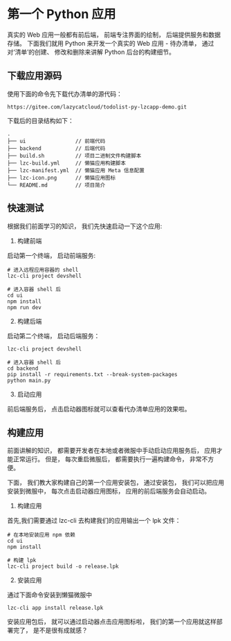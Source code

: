 # 第一个 Python 应用
真实的 Web 应用一般都有前后端， 前端专注界面的绘制， 后端提供服务和数据存储。 下面我们就用 Python 来开发一个真实的 Web 应用 - 待办清单， 通过对‘清单’的创建、 修改和删除来讲解 Python 后台的构建细节。

## 下载应用源码
使用下面的命令先下载代办清单的源代码：

```shell
https://gitee.com/lazycatcloud/todolist-py-lzcapp-demo.git
```

下载后的目录结构如下：
```shell
.
├── ui                // 前端代码
├── backend           // 后端代码
├── build.sh          // 项目二进制文件构建脚本
├── lzc-build.yml     // 懒猫应用构建脚本
├── lzc-manifest.yml  // 懒猫应用 Meta 信息配置
├── lzc-icon.png      // 懒猫应用图标
└── README.md         // 项目简介
```

## 快速测试
根据我们前面学习的知识， 我们先快速启动一下这个应用:

1. 构建前端

启动第一个终端， 启动前端服务:

```shell
# 进入远程应用容器的 shell
lzc-cli project devshell

# 进入容器 shell 后
cd ui
npm install
npm run dev
```

2. 构建后端

启动第二个终端， 启动后端服务：

```shell
lzc-cli project devshell

# 进入容器 shell 后
cd backend
pip install -r requirements.txt --break-system-packages
python main.py
```

3. 启动应用

前后端服务后， 点击启动器图标就可以查看代办清单应用的效果啦。

## 构建应用
前面讲解的知识， 都需要开发者在本地或者微服中手动启动应用服务后， 应用才能正常运行。 但是， 每次重启微服后， 都需要执行一遍构建命令， 非常不方便。

下面， 我们教大家构建自己的第一个应用安装包， 通过安装包， 我们可以把应用安装到微服中， 每次点击启动器应用图标， 应用的前后端服务会自动启动。

1. 构建应用

首先,我们需要通过 lzc-cli 去构建我们的应用输出一个 lpk 文件：

```shell
# 在本地安装应用 npm 依赖
cd ui
npm install

# 构建 lpk
lzc-cli project build -o release.lpk

```

2. 安装应用

通过下面命令安装到懒猫微服中

```shell
lzc-cli app install release.lpk
```

安装应用包后， 就可以通过启动器点击应用图标啦， 我们的第一个应用就这样部署完了， 是不是很有成就感？

